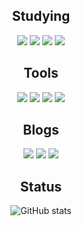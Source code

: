 <div align=center>
 
## Studying
<img src="https://img.shields.io/badge/Java-007396?style=flat&logo=Java&logoColor=white"/> <img src="https://img.shields.io/badge/Python-3776AB?style=flat&logo=Python&logoColor=white"/> <img src="https://img.shields.io/badge/Spring-6DB33F?style=flat&logo=Spring&logoColor=white"/> <img src="https://img.shields.io/badge/FastAPI-3776AB?style=flat&logo=FastAPI&logoColor=white"/>
 
## Tools
<img src="https://img.shields.io/badge/IntelliJ IDEA-000000?style=flat&logo=IntelliJIDEA&logoColor=white"/> <img src="https://img.shields.io/badge/PyCharm-000000?style=flat&logo=Pycharm&logoColor=white"/> <img src="https://img.shields.io/badge/WebStorm-000000?style=flat&logo=WebStorm&logoColor=white"/> <img src="https://img.shields.io/badge/Ableton Live-000000?style=flat&logo=AbletonLive&logoColor=white"/>
 
## Blogs
<a href="https://velog.io/@jaymild"><img src="https://img.shields.io/badge/Velog-20C997?style=flat&logo=Velog&logoColor=white"/></a> <a href="https://soundcloud.com/jay_mild"><img src="https://img.shields.io/badge/SoundCloud-FF3300?style=flat&logo=SoundCloud&logoColor=white"/></a> <a href="https://jeeklee.github.io/"><img src="https://img.shields.io/badge/Github-20C997?style=flat&logo=Github&logoColor=white"/></a>

## Status
![GitHub stats](https://github-readme-stats.vercel.app/api?username=JeekLee&show_icons=true&theme=gruvbox)
</div>
